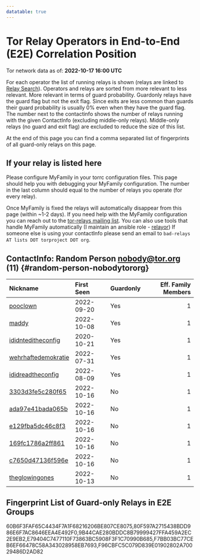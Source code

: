 ```yaml
---
datatable: true
---
```



# Tor Relay Operators in End-to-End (E2E) Correlation Position

Tor network data as of: **2022-10-17 16:00 UTC**

For each operator the list of running relays is shown (relays are linked to [Relay Search](https://metrics.torproject.org/rs.html)).
Operators and relays are sorted from more relevant to less relevant. More relevant in terms of guard probability.
Guardonly relays have the guard flag but not the exit flag.
Since exits are less common than guards their guard probability is usually 0% even when they have the guard flag.
The number next to the contactinfo shows the number of relays running with the given ContactInfo (excluding middle-only relays).
Middle-only relays (no guard and exit flag) are excluded to reduce the size of this list.

At the end of this page you can find a comma separated list of fingerprints of all guard-only relays on this page.

## If your relay is listed here
Please configure MyFamily in your torrc configuration files.
This page should help you with debugging your MyFamily configuration. The number in the last column should equal to the number of
relays you operate (for every relay).

Once MyFamily is fixed the relays will automatically disappear from this page (within ~1-2 days).
If you need help with the MyFamily configuration you can reach out to the
[tor-relays mailing list](https://lists.torproject.org/cgi-bin/mailman/listinfo/tor-relays).
You can also use tools that handle MyFamily automatically (I maintain an ansible role - 
[relayor](https://medium.com/@nusenu/deploying-tor-relays-with-ansible-6612593fa34d))
If someone else is using your contactInfo please send an email to ```bad-relays AT lists DOT torproject DOT org```.


## ContactInfo: Random Person nobody@tor.org (11) {#random-person-nobodytororg}

| Nickname                                                                                                       | First Seen   | Guardonly   |   Eff. Family Members |
|:---------------------------------------------------------------------------------------------------------------|:-------------|:------------|----------------------:|
| [pooclown](https://metrics.torproject.org/rs.html#details/F7BB03BC77CEB6EF66478C58A343028958EB7693)            | 2022-09-20   | Yes         |                     1 |
| [maddy](https://metrics.torproject.org/rs.html#details/E79404C7477110F73863BC5908F3F1C70990B685)               | 2022-10-08   | Yes         |                     1 |
| [ididnteditheconfig](https://metrics.torproject.org/rs.html#details/80F597A2715438BDD986E6F7AC8646EEA4E492F0)  | 2020-10-21   | Yes         |                     1 |
| [wehrhaftedemokratie](https://metrics.torproject.org/rs.html#details/60B6F3FAF65C4434F7A1F68216206BE807CE8075) | 2022-07-31   | Yes         |                     1 |
| [ididreadtheconfig](https://metrics.torproject.org/rs.html#details/F96CBFC5C079D839E01902802A70029486D2AD82)   | 2022-08-09   | Yes         |                     1 |
| [3303d3fe5c280f65](https://metrics.torproject.org/rs.html#details/1222A9B0071CD04E80C28D5A16F4BB74856067D3)    | 2022-10-16   | No          |                     1 |
| [ada97e41bada065b](https://metrics.torproject.org/rs.html#details/4739AC5558C54C9955D832CACB72814B2315AD32)    | 2022-10-16   | No          |                     1 |
| [e129fba5dc46c8f3](https://metrics.torproject.org/rs.html#details/6F928075B92C8CB151F94C56C87784A6BFA07A93)    | 2022-10-16   | No          |                     1 |
| [169fc1786a2ff861](https://metrics.torproject.org/rs.html#details/96DD805CB253A0C469927290680B8F14AA6FE273)    | 2022-10-16   | No          |                     1 |
| [c7650d47136f596e](https://metrics.torproject.org/rs.html#details/B54459C05D8FEF67E31B4817ECC2178C8296EA27)    | 2022-10-16   | No          |                     1 |
| [theglowingones](https://metrics.torproject.org/rs.html#details/E399BF6C6EEB4D63A388911B84C16909CD84A13E)      | 2022-10-13   | No          |                     1 |


## Fingerprint List of Guard-only Relays in E2E Groups

60B6F3FAF65C4434F7A1F68216206BE807CE8075,80F597A2715438BDD986E6F7AC8646EEA4E492F0,9B44CAE280BDDC8B79999427FFA459A2EC2E9EB2,E79404C7477110F73863BC5908F3F1C70990B685,F7BB03BC77CEB6EF66478C58A343028958EB7693,F96CBFC5C079D839E01902802A70029486D2AD82